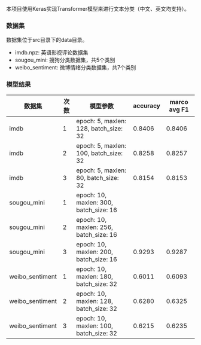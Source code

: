 本项目使用Keras实现Transformer模型来进行文本分类（中文、英文均支持）。

### 数据集

数据集位于src目录下的data目录。

- imdb.npz: 英语影视评论数据集
- sougou_mini: 搜狗分类数据集，共5个类别
- weibo_sentiment: 微博情绪分类数据集，共7个类别


### 模型结果

|数据集|次数|模型参数|accuracy|marco avg F1|
|---|---|---|---|---|
|imdb|1|epoch: 5, maxlen: 128, batch_size: 32|0.8406|0.8406|
|imdb|2|epoch: 5, maxlen: 100, batch_size: 32|0.8258|0.8257|
|imdb|3|epoch: 5, maxlen: 80, batch_size: 32|0.8154|0.8153|
|sougou_mini|1|epoch: 10, maxlen: 300, batch_size: 16|||
|sougou_mini|2|epoch: 10, maxlen: 256, batch_size: 16|||
|sougou_mini|3|epoch: 10, maxlen: 200, batch_size: 16|0.9293|0.9287|
|weibo_sentiment|1|epoch: 10, maxlen: 180, batch_size: 32|0.6011|0.6093|
|weibo_sentiment|2|epoch: 10, maxlen: 128, batch_size: 32|0.6280|0.6325|
|weibo_sentiment|3|epoch: 10, maxlen: 100, batch_size: 32|0.6215|0.6235|

